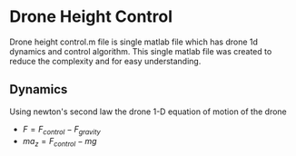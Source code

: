 # Drone Height Control
Drone height control.m file is single matlab file which has drone 1d dynamics and control algorithm. This single matlab file was created to reduce the complexity and for easy understanding.
## Dynamics
Using newton's second law the drone 1-D equation of motion of the drone
- $` F = F_{control}-F_{gravity} `$
- $` ma_{z} = F_{control} -mg `$
